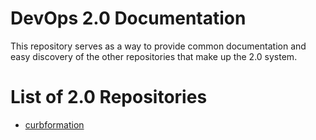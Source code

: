 # DevOps 2.0 Documentation
This repository serves as a way to provide common documentation and easy discovery of the other repositories that make up the 2.0 system.

# List of 2.0 Repositories
* [curbformation](https://github.com/ridecharge/curbformation)